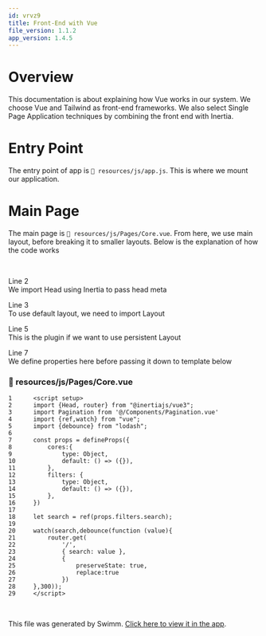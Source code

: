 ```yaml
---
id: vrvz9
title: Front-End with Vue
file_version: 1.1.2
app_version: 1.4.5
---
```


# Overview

This documentation is about explaining how Vue works in our system. We choose Vue and Tailwind as front-end frameworks. We also select Single Page Application techniques by combining the front end with Inertia.

# Entry Point

The entry point of app is `📄 resources/js/app.js`. This is where we mount our application.

# Main Page

The main page is `📄 resources/js/Pages/Core.vue`. From here, we use main layout, before breaking it to smaller layouts. Below is the explanation of how the code works

<br/>

Line 2<br/>
We import Head using Inertia to pass head meta

Line 3<br/>
To use default layout, we need to import Layout

Line 5<br/>
This is the plugin if we want to use persistent Layout

Line 7<br/>
We define properties here before passing it down to template below
<!-- NOTE-swimm-snippet: the lines below link your snippet to Swimm -->
### 📄 resources/js/Pages/Core.vue
```vue
1      <script setup>
2      import {Head, router} from "@inertiajs/vue3";
3      import Pagination from '@/Components/Pagination.vue'
4      import {ref,watch} from "vue";
5      import {debounce} from "lodash";
6      
7      const props = defineProps({
8          cores:{
9              type: Object,
10             default: () => ({}),
11         },
12         filters: {
13             type: Object,
14             default: () => ({}),
15         },
16     })
17     
18     let search = ref(props.filters.search);
19     
20     watch(search,debounce(function (value){
21         router.get(
22             '/',
23             { search: value },
24             {
25                 preserveState: true,
26                 replace:true
27             })
28     },300));
29     </script>
```

<br/>

This file was generated by Swimm. [Click here to view it in the app](/repos/Z2l0aHViJTNBJTNBaW1wcm9mZGJ2dWUlM0ElM0FtZGF6cmlu/docs/vrvz9).
